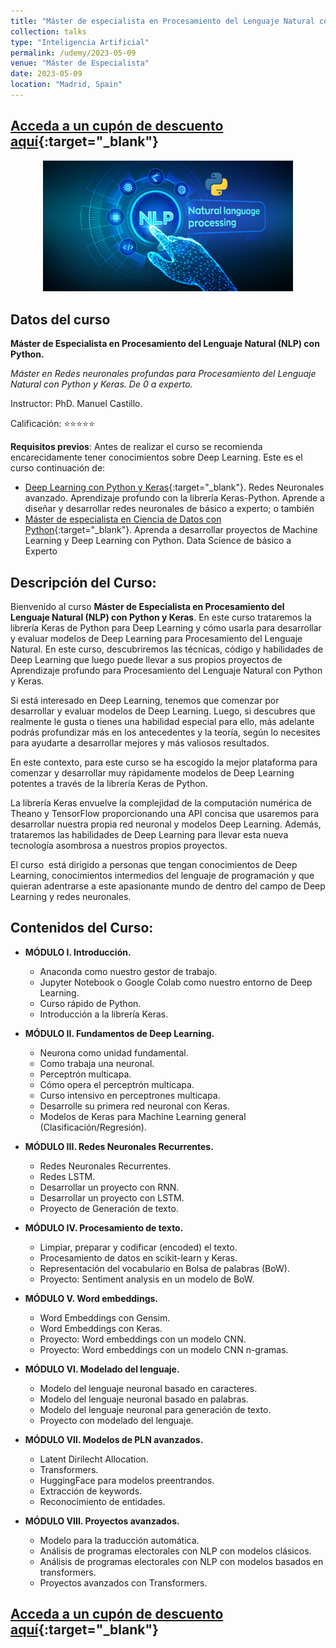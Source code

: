 ```yaml
---
title: "Máster de especialista en Procesamiento del Lenguaje Natural con Python"
collection: talks
type: "Inteligencia Artificial"
permalink: /udemy/2023-05-09
venue: "Máster de Especialista"
date: 2023-05-09
location: "Madrid, Spain"
---
```


## [Acceda a un cupón de descuento aquí](https://www.udemy.com/course/master-procesamiento-lenguaje-natural-nlp-python/?couponCode=MAR_2025){:target="_blank"}

<div>
<p align = "center">
<img src="/images/courses/img_NLP.png" alt="Master en NLP" width="400">
</p>
</div>


## Datos del curso

__Máster de Especialista en Procesamiento del Lenguaje Natural (NLP) con Python.__

_Máster en Redes neuronales profundas para Procesamiento del Lenguaje Natural con Python y Keras. De 0 a experto._

Instructor: PhD. Manuel Castillo. 

Calificación: ⭐⭐⭐⭐⭐

__Requisitos previos__: Antes de realizar el curso se recomienda encarecidamente tener conocimientos sobre Deep Learning. Este es el curso continuación de:
- [Deep Learning con Python y Keras](https://www.udemy.com/course/deep-learning-con-keras/?couponCode=MAR_2025){:target="_blank"}. Redes Neuronales avanzado. Aprendizaje profundo con la librería Keras-Python. Aprende a diseñar y desarrollar redes neuronales de básico a experto; o también
- [Máster de especialista en Ciencia de Datos con Python](https://www.udemy.com/course/master-en-ciencia-de-datos-con-python/?couponCode=MAR_2025){:target="_blank"}. Aprenda a desarrollar proyectos de Machine Learning y Deep Learning con Python. Data Science de básico a Experto

## Descripción del Curso:

Bienvenido al curso __Máster de Especialista en Procesamiento del Lenguaje Natural (NLP) con Python y Keras__. En este curso trataremos la librería Keras de Python para Deep Learning y cómo usarla para desarrollar y evaluar modelos de Deep Learning para Procesamiento del Lenguaje Natural. En este curso, descubriremos las técnicas, código y habilidades de Deep Learning que luego puede llevar a sus propios proyectos de Aprendizaje profundo para Procesamiento del Lenguaje Natural con Python y Keras. 

Si está interesado en Deep Learning, tenemos que comenzar por desarrollar y evaluar modelos de Deep Learning. Luego, si descubres que realmente le gusta o tienes una habilidad especial para ello, más adelante podrás profundizar más en los antecedentes y la teoría, según lo necesites para ayudarte a desarrollar mejores y más valiosos resultados.

En este contexto, para este curso se ha escogido la mejor plataforma para comenzar y desarrollar muy rápidamente modelos de Deep Learning potentes a través de la librería Keras de Python.

La librería Keras envuelve la complejidad de la computación numérica de Theano y TensorFlow proporcionando una API concisa que usaremos para desarrollar nuestra propia red neuronal y modelos Deep Learning. Además, trataremos las habilidades de Deep Learning para llevar esta nueva tecnología asombrosa a nuestros propios proyectos. 

El curso  está dirigido a personas que tengan conocimientos de Deep Learning, conocimientos intermedios del lenguaje de programación y que quieran adentrarse a este apasionante mundo de dentro del campo de Deep Learning y redes neuronales.

## Contenidos del Curso:

- __MÓDULO I. Introducción.__
    - Anaconda como nuestro gestor de trabajo.
    - Jupyter Notebook o Google Colab como nuestro entorno de Deep Learning.
    - Curso rápido de Python.
    - Introducción a la librería Keras.

- __MÓDULO II. Fundamentos de Deep Learning.__
    - Neurona como unidad fundamental. 
    - Como trabaja una neuronal.
    - Perceptrón multicapa.
    - Cómo opera el perceptrón multicapa.
    - Curso intensivo en perceptrones multicapa.
    - Desarrolle su primera red neuronal con Keras.
    - Modelos de Keras para Machine Learning general (Clasificación/Regresión).

- __MÓDULO III. Redes Neuronales Recurrentes.__
    - Redes Neuronales Recurrentes.
    - Redes LSTM.
    - Desarrollar un proyecto con RNN.
    - Desarrollar un proyecto con LSTM.
    - Proyecto de Generación de texto.

- __MÓDULO IV. Procesamiento de texto.__
    - Limpiar, preparar y codificar (encoded) el texto.
    - Procesamiento de datos en scikit-learn y Keras.
    - Representación del vocabulario en Bolsa de palabras (BoW).
    - Proyecto: Sentiment analysis en un modelo de BoW.

- __MÓDULO V. Word embeddings.__
    - Word Embeddings con Gensim.
    - Word Embeddings con Keras.
    - Proyecto: Word embeddings con un modelo CNN.
    - Proyecto: Word embeddings con un modelo CNN n-gramas.

- __MÓDULO VI. Modelado del lenguaje.__
    - Modelo del lenguaje neuronal basado en caracteres.
    - Modelo del lenguaje neuronal basado en palabras.
    - Modelo del lenguaje neuronal para generación de texto.
    - Proyecto con modelado del lenguaje.

- __MÓDULO VII. Modelos de PLN avanzados.__
    - Latent Dirilecht Allocation.
    - Transformers.
    - HuggingFace para modelos preentrandos.
    - Extracción de keywords.
    - Reconocimiento de entidades.

- __MÓDULO VIII. Proyectos avanzados.__
    - Modelo para la traducción automática.
    - Análisis de programas electorales con NLP con modelos clásicos.
    - Análisis de programas electorales con NLP con modelos basados en transformers.
    - Proyectos avanzados con Transformers.

## [Acceda a un cupón de descuento aquí](https://www.udemy.com/course/master-procesamiento-lenguaje-natural-nlp-python/?couponCode=MAR_2025){:target="_blank"}